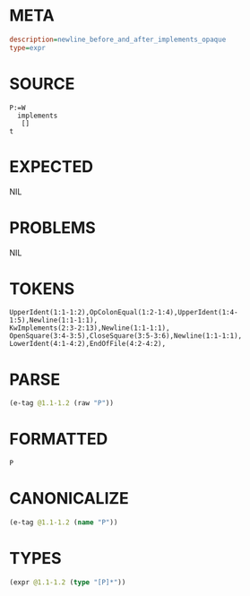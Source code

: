 # META
~~~ini
description=newline_before_and_after_implements_opaque
type=expr
~~~
# SOURCE
~~~roc
P:=W
  implements
   []
t
~~~
# EXPECTED
NIL
# PROBLEMS
NIL
# TOKENS
~~~zig
UpperIdent(1:1-1:2),OpColonEqual(1:2-1:4),UpperIdent(1:4-1:5),Newline(1:1-1:1),
KwImplements(2:3-2:13),Newline(1:1-1:1),
OpenSquare(3:4-3:5),CloseSquare(3:5-3:6),Newline(1:1-1:1),
LowerIdent(4:1-4:2),EndOfFile(4:2-4:2),
~~~
# PARSE
~~~clojure
(e-tag @1.1-1.2 (raw "P"))
~~~
# FORMATTED
~~~roc
P
~~~
# CANONICALIZE
~~~clojure
(e-tag @1.1-1.2 (name "P"))
~~~
# TYPES
~~~clojure
(expr @1.1-1.2 (type "[P]*"))
~~~
